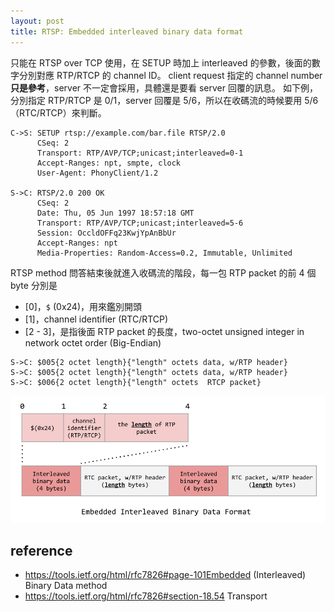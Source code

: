 ```yaml
---
layout: post
title: RTSP: Embedded interleaved binary data format
---
```


只能在 RTSP over TCP 使用，在 SETUP 時加上 interleaved 的參數，後面的數字分別對應 RTP/RTCP 的 channel ID。
client request 指定的 channel number **只是參考**，server 不一定會採用，具體還是要看 server 回覆的訊息。
如下例，分別指定 RTP/RTCP 是 0/1，server 回覆是 5/6，所以在收碼流的時候要用 5/6（RTC/RTCP）來判斷。

```
C->S: SETUP rtsp://example.com/bar.file RTSP/2.0
      CSeq: 2
      Transport: RTP/AVP/TCP;unicast;interleaved=0-1
      Accept-Ranges: npt, smpte, clock
      User-Agent: PhonyClient/1.2

S->C: RTSP/2.0 200 OK
      CSeq: 2
      Date: Thu, 05 Jun 1997 18:57:18 GMT
      Transport: RTP/AVP/TCP;unicast;interleaved=5-6
      Session: OccldOFFq23KwjYpAnBbUr
      Accept-Ranges: npt
      Media-Properties: Random-Access=0.2, Immutable, Unlimited
```

RTSP method 問答結束後就進入收碼流的階段，每一包 RTP packet 的前 4 個 byte 分別是

- [0]，`$` (0x24)，用來鑑別開頭
- [1]，channel identifier (RTC/RTCP)
- [2 - 3]，是指後面 RTP packet 的長度，two-octet unsigned integer in network octet order (Big-Endian)

```
S->C: $005{2 octet length}{"length" octets data, w/RTP header}
S->C: $005{2 octet length}{"length" octets data, w/RTP header}
S->C: $006{2 octet length}{"length" octets  RTCP packet}
```

![rtsp-stream-embedded-interleaved-binary-data-format](/public/images/rtsp-stream-embedded-interleaved-binary-data-format.png)

## reference

- https://tools.ietf.org/html/rfc7826#page-101Embedded (Interleaved) Binary Data method
- https://tools.ietf.org/html/rfc7826#section-18.54 Transport
